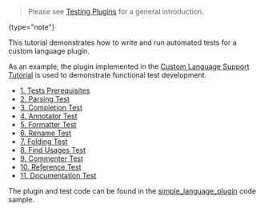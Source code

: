 [//]: # (title: Testing a Custom Language Plugin)

<!-- Copyright 2000-2020 JetBrains s.r.o. and other contributors. Use of this source code is governed by the Apache 2.0 license that can be found in the LICENSE file. -->

 >  Please see [Testing Plugins](testing_plugins.md) for a general introduction.
 >
 {type="note"}

This tutorial demonstrates how to write and run automated tests for a custom language plugin.

As an example, the plugin implemented in the [Custom Language Support Tutorial](custom_language_support_tutorial.md) is used to demonstrate functional test development.

*  [1. Tests Prerequisites](tests_prerequisites.md)
*  [2. Parsing Test](parsing_test.md)
*  [3. Completion Test](completion_test.md)
*  [4. Annotator Test](annotator_test.md)
*  [5. Formatter Test](formatter_test.md)
*  [6. Rename Test](rename_test.md)
*  [7. Folding Test](folding_test.md)
*  [8. Find Usages Test](find_usages_test.md)
*  [9. Commenter Test](commenter_test.md)
*  [10. Reference Test](reference_test.md)
*  [11. Documentation Test](documentation_test.md)

The plugin and test code can be found in the [simple_language_plugin](https://github.com/JetBrains/intellij-sdk-code-samples/tree/main/simple_language_plugin) code sample.
